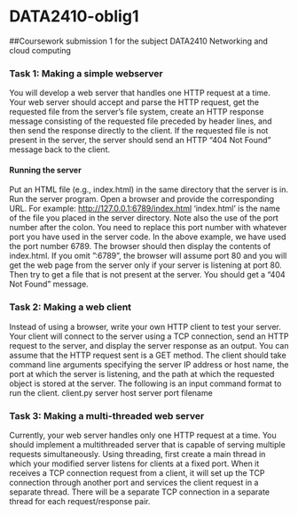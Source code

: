 # DATA2410-oblig1
##Coursework submission 1 for the subject DATA2410 Networking and cloud computing

### Task 1: Making a simple webserver
You will develop a web server that handles one HTTP request at a time. Your web server should
accept and parse the HTTP request, get the requested file from the server’s file system, create an
HTTP response message consisting of the requested file preceded by header lines, and then send the
response directly to the client. If the requested file is not present in the server, the server should send
an HTTP “404 Not Found” message back to the client.
#### Running the server
Put an HTML file (e.g., index.html) in the same directory that the server is in. Run the server program.
Open a browser and provide the corresponding URL. For example: http://127.0.0.1:6789/index.html
‘index.html’ is the name of the file you placed in the server directory. Note also the use of the port
number after the colon. You need to replace this port number with whatever port you have used in
the server code. In the above example, we have used the port number 6789. The browser should then
display the contents of index.html. If you omit ”:6789”, the browser will assume port 80 and you will
get the web page from the server only if your server is listening at port 80. Then try to get a file that
is not present at the server. You should get a “404 Not Found” message.
### Task 2: Making a web client
Instead of using a browser, write your own HTTP client to test your server. Your client will connect
to the server using a TCP connection, send an HTTP request to the server, and display the server
response as an output. You can assume that the HTTP request sent is a GET method. The client
should take command line arguments specifying the server IP address or host name, the port at which
the server is listening, and the path at which the requested object is stored at the server. The following
is an input command format to run the client. client.py server host server port filename
### Task 3: Making a multi-threaded web server
Currently, your web server handles only one HTTP request at a time. You should implement a
multithreaded server that is capable of serving multiple requests simultaneously. Using threading, first
create a main thread in which your modified server listens for clients at a fixed port. When it receives
a TCP connection request from a client, it will set up the TCP connection through another port and
services the client request in a separate thread. There will be a separate TCP connection in a separate
thread for each request/response pair.

